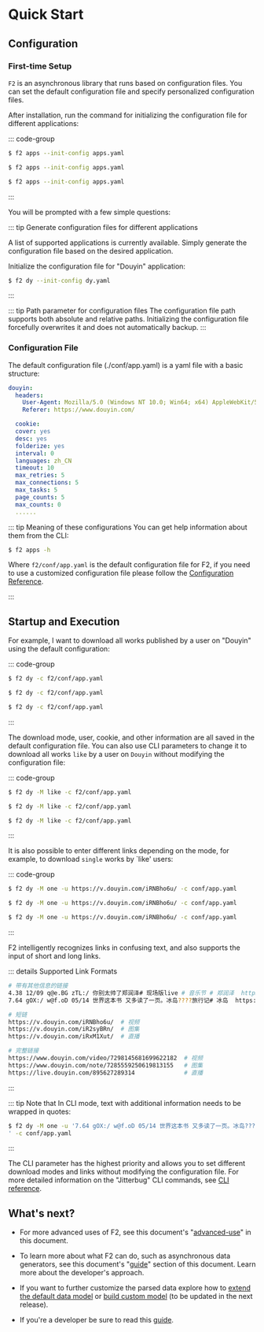 # Quick Start

## Configuration

### First-time Setup

`F2` is an asynchronous library that runs based on configuration files. You can set the default configuration file and specify personalized configuration files.

After installation, run the command for initializing the configuration file for different applications:

::: code-group

```sh [Windows]
$ f2 apps --init-config apps.yaml
```

```sh [Linux]
$ f2 apps --init-config apps.yaml
```

```sh [MacOS]
$ f2 apps --init-config apps.yaml
```
:::

You will be prompted with a few simple questions:

::: tip Generate configuration files for different applications

A list of supported applications is currently available. Simply generate the configuration file based on the desired application.

Initialize the configuration file for "Douyin" application:
```sh
$ f2 dy --init-config dy.yaml
```
:::

::: tip Path parameter for configuration files
The configuration file path supports both absolute and relative paths. Initializing the configuration file forcefully overwrites it and does not automatically backup.
:::


### Configuration File

The default configuration file (./conf/app.yaml) is a yaml file with a basic structure:

```yaml
douyin:
  headers:
    User-Agent: Mozilla/5.0 (Windows NT 10.0; Win64; x64) AppleWebKit/537.36 (KHTML, like Gecko) Chrome/104.0.0.0 Safari/537.36
    Referer: https://www.douyin.com/

  cookie:
  cover: yes
  desc: yes
  folderize: yes
  interval: 0
  languages: zh_CN
  timeout: 10
  max_retries: 5
  max_connections: 5
  max_tasks: 5
  page_counts: 5
  max_counts: 0
  ......
```
::: tip Meaning of these configurations
You can get help information about them from the CLI:

```sh
$ f2 apps -h
```

Where `f2/conf/app.yaml` is the default configuration file for F2, if you need to use a customized configuration file please follow the [Configuration Reference](/site-config).


:::


## Startup and Execution

For example, I want to download all works published by a user on "Douyin" using the default configuration:

::: code-group

```sh [Windows]
$ f2 dy -c f2/conf/app.yaml
```

```sh [Linux]
$ f2 dy -c f2/conf/app.yaml
```

```sh [MacOS]
$ f2 dy -c f2/conf/app.yaml
```
:::

The download mode, user, cookie, and other information are all saved in the default configuration file. You can also use CLI parameters to change it to download all works `like` by a user on `Douyin` without modifying the configuration file:

::: code-group

```sh [Windows]
$ f2 dy -M like -c f2/conf/app.yaml
```

```sh [Linux]
$ f2 dy -M like -c f2/conf/app.yaml
```

```sh [MacOS]
$ f2 dy -M like -c f2/conf/app.yaml
```
:::


It is also possible to enter different links depending on the mode, for example, to download `single` works by `like' users:

::: code-group

```sh [Windows]
$ f2 dy -M one -u https://v.douyin.com/iRNBho6u/ -c conf/app.yaml
```

```sh [Linux]
$ f2 dy -M one -u https://v.douyin.com/iRNBho6u/ -c conf/app.yaml
```

```sh [MacOS]
$ f2 dy -M one -u https://v.douyin.com/iRNBho6u/ -c conf/app.yaml
```
:::

F2 intelligently recognizes links in confusing text, and also supports the input of short and long links.

::: details Supported Link Formats

```sh
# 带有其他信息的链接
4.38 12/09 q@e.BG zTL:/ 你别太帅了郑润泽# 现场版live # 音乐节 # 郑润泽  https://v.douyin.com/iR2nEj44/ 复制此链接，打开Dou音搜索，直接观看视频！
7.64 gOX:/ w@f.oD 05/14 世界这本书 又多读了一页。冰岛????旅行记# 冰岛  https://v.douyin.com/iR2syBRn/ 复制此链接，打开Dou音搜索，直接观看视频！

# 短链
https://v.douyin.com/iRNBho6u/  # 视频
https://v.douyin.com/iR2syBRn/  # 图集
https://v.douyin.com/iRxM1Xut/  # 直播

# 完整链接
https://www.douyin.com/video/7298145681699622182  # 视频
https://www.douyin.com/note/7285559250619813155   # 图集
https://live.douyin.com/895627289314              # 直播
```
:::

::: tip Note that
In CLI mode, text with additional information needs to be wrapped in quotes:

```sh [Windows]
$ f2 dy -M one -u '7.64 gOX:/ w@f.oD 05/14 世界这本书 又多读了一页。冰岛????旅行记# 冰岛  https://v.douyin.com/iR2syBRn/ 复制此链接，打开Dou音搜索，直接观看视！
' -c conf/app.yaml
```
:::

The CLI parameter has the highest priority and allows you to set different download modes and links without modifying the configuration file.
For more detailed information on the "Jitterbug" CLI commands, see [CLI reference](./reference/cli).


## What's next?

- For more advanced uses of F2, see this document's "[advanced-use](./advance-guide)" in this document.

- To learn more about what F2 can do, such as asynchronous data generators, see this document's "[guide](./guide/what-is-f2)" section of this document. Learn more about the developer's approach.

- If you want to further customize the parsed data explore how to [extend the default data model]() or [build custom model]() (to be updated in the next release).

- If you're a developer be sure to read this [guide](./guide/what-is-f2).
